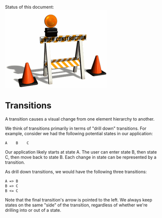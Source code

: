 Status of this document:
![](../_assets/under-construction-flashing-barracade-animation.gif)

# Transitions

A transition causes a visual change from one element hierarchy to another.

We think of transitions primarily in terms of "drill down" transitions. For example, consider we had the following potential states in our application:

    A    B    C

Our application likely starts at state A. The user can enter state B, then state C, then move back to state B. Each change in state can be represented by a transition.

As drill down transitions, we would have the following three transitions:

    A => B
    B => C
    B <= C

Note that the final transition's arrow is pointed to the left. We always keep states on the same "side" of the transition, regardless of whether we're drilling into or out of a state.